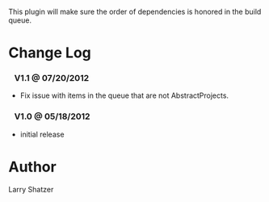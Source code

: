 This plugin will make sure the order of dependencies is honored in the
build queue.

# Change Log

###    V1.1 @ 07/20/2012

-   Fix issue with items in the queue that are not AbstractProjects.

###    V1.0 @ 05/18/2012

-   initial release

# Author

Larry Shatzer
